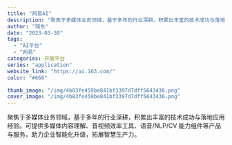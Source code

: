 ```yaml
---
title: "网易AI"
description: "聚焦于多媒体业务领域，基于多年的行业深耕，积累出丰富的技术成功与落地应用经验。可提供多媒体内容理解、音视频效率工具、语音"
author: "瑞东"
date: "2023-03-30"
tags:
  - "AI平台"
  - "网易"
categories: 开放平台
series: "application"
website_link: "https://ai.163.com/"
color: "#666"

thumb_image: "/img/4b83fe459be841bf3397d7dff5643436.png"
cover_image: "/img/4b83fe459be841bf3397d7dff5643436.png"
---
```


聚焦于多媒体业务领域，基于多年的行业深耕，积累出丰富的技术成功与落地应用经验。可提供多媒体内容理解、音视频效率工具、语音/NLP/CV 能力组件等产品与服务，助力企业智能化升级，拓展智慧生产力。